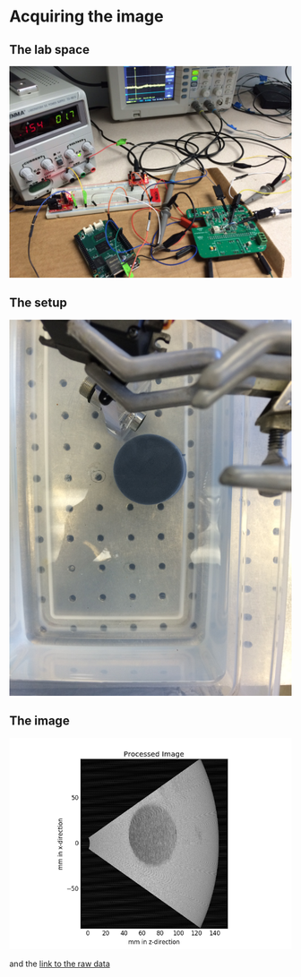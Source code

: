 # Acquiring the image

## The lab space

![](/worklog/Zach/2016-08-24/IMG_1578.JPG)

## The setup

![](/worklog/Zach/2016-06-22/IMG_1180.JPG)

## The image

![](/worklog/Zach/2016-06-22/fooLarge.png)

and the [link to the raw data](/worklog/Zach/2016-06-22/bb_acq1.mat)

